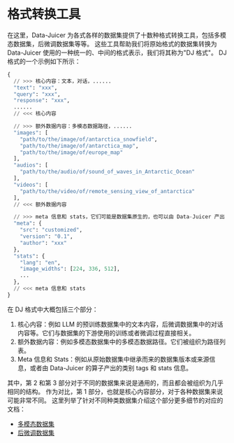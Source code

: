 # 格式转换工具

在这里，Data-Juicer 为各式各样的数据集提供了十数种格式转换工具，包括多模态数据集，后微调数据集等等。
这些工具帮助我们将原始格式的数据集转换为 Data-Juicer 使用的一种统一的、中间的格式表示，我们将其称为"DJ 格式"。
DJ 格式的一个示例如下所示：

```python
{
  // >>> 核心内容：文本，对话，......
  "text": "xxx",
  "query": "xxx",
  "response": "xxx",
  ......
  // <<< 核心内容

  // >>> 额外数据内容：多模态数据路径，......
  "images": [
    "path/to/the/image/of/antarctica_snowfield",
    "path/to/the/image/of/antarctica_map",
    "path/to/the/image/of/europe_map"
  ],
  "audios": [
    "path/to/the/audio/of/sound_of_waves_in_Antarctic_Ocean"
  ],
  "videos": [
    "path/to/the/video/of/remote_sensing_view_of_antarctica"
  ],
  // <<< 额外数据内容

  // >>> meta 信息和 stats，它们可能是数据集原生的，也可以由 Data-Juicer 产出
  "meta": {
    "src": "customized",
    "version": "0.1",
    "author": "xxx"
  },
  "stats": {
    "lang": "en",
    "image_widths": [224, 336, 512],
    ...
  },
  // <<< meta 信息和 stats
}
```

在 DJ 格式中大概包括三个部分：
1. 核心内容：例如 LLM 的预训练数据集中的文本内容，后微调数据集中的对话内容等。它们与数据集的下游使用的训练或者微调过程直接相关。
2. 额外数据内容：例如多模态数据集中的多模态数据路径。它们被组织为路径列表。
3. Meta 信息和 Stats：例如从原始数据集中继承而来的数据集版本或来源信息，或者由 Data-Juicer 的算子产出的类别 tags 和 stats 信息。

其中，第 2 和第 3 部分对于不同的数据集来说是通用的，而且都会被组织为几乎相同的结构。
作为对比，第 1 部分，也就是核心内容部分，对于各种数据集来说可能非常不同。
这里列举了针对不同种类数据集介绍这个部分更多细节的对应的文档：
- [多模态数据集](multimodal/README_ZH.md)
- [后微调数据集](post_tuning_dialog/README_ZH.md)
